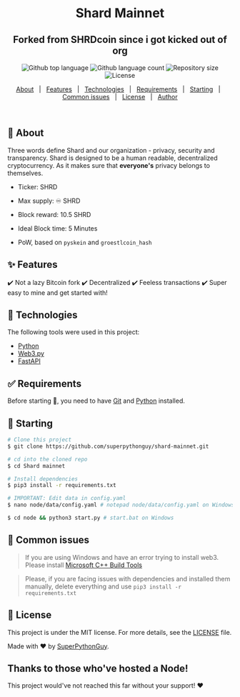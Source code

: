 </div>
<h1 align="center">Shard Mainnet</h1>
<h2 align="center">Forked from SHRDcoin since i got kicked out of org</h2>

<p align="center">
  <img alt="Github top language" src="https://img.shields.io/github/languages/top/superpythonguy/shard-mainnet?color=56BEB8">

  <img alt="Github language count" src="https://img.shields.io/github/languages/count/superpythonguy/shard-mainnet?color=56BEB8">

  <img alt="Repository size" src="https://img.shields.io/github/repo-size/superpythonguy/shard-mainnet?color=56BEB8">

  <img alt="License" src="https://img.shields.io/github/license/superpythonguy/shard-mainnet?color=56BEB8">


  <!-- <img alt="Github issues" src="https://img.shields.io/github/issues/superpythonguy/shard-mainnet?color=56BEB8" /> -->

  <!-- <img alt="Github forks" src="https://img.shields.io/github/forks/superpythonguy/shard-mainnet?color=56BEB8" /> -->

  <!-- <img alt="Github stars" src="https://img.shields.io/github/stars/superpythonguy/shard-mainnet?color=56BEB8" /> -->
</p>

<!-- Status -->

<!-- <h4 align="center">
	🚧  Shard Mainnet 🚀 Under construction...  🚧
</h4>

<hr> -->

<p align="center">
  <a href="#dart-about">About</a> &#xa0; | &#xa0;
  <a href="#sparkles-features">Features</a> &#xa0; | &#xa0;
  <a href="#rocket-technologies">Technologies</a> &#xa0; | &#xa0;
  <a href="#white_check_mark-requirements">Requirements</a> &#xa0; | &#xa0;
  <a href="#checkered_flag-starting">Starting</a> &#xa0; | &#xa0;
  <a href="#no_entry_sign-common-issues">Common issues</a> &#xa0; | &#xa0;
  <a href="#memo-license">License</a> &#xa0; | &#xa0;
  <a href="https://github.com/superpythonguy">Author</a>
</p>

<br> 

## :dart: About ##

Three words define Shard and our organization - privacy, security and transparency.
Shard is designed to be a human readable, decentralized cryptocurrency. As it makes
sure that **everyone's** privacy belongs to themselves.


* Ticker: SHRD

* Max supply: ♾ SHRD

* Block reward: 10.5 SHRD

* Ideal Block time: 5 Minutes

* PoW, based on ``pyskein`` and ``groestlcoin_hash``


## :sparkles: Features ##

:heavy_check_mark: Not a lazy Bitcoin fork
:heavy_check_mark: Decentralized
:heavy_check_mark: Feeless transactions
:heavy_check_mark: Super easy to mine and get started with!

## :rocket: Technologies ##

The following tools were used in this project:

- [Python](https://python.org/)
- [Web3.py](https://web3py.readthedocs.io/en/v5/)
- [FastAPI](https://fastapi.tiangolo.com/)

## :white_check_mark: Requirements ##

Before starting :checkered_flag:, you need to have [Git](https://git-scm.com) and [Python](https://python.org) installed.

## :checkered_flag: Starting ##

```bash
# Clone this project
$ git clone https://github.com/superpythonguy/shard-mainnet.git

# cd into the cloned repo
$ cd Shard mainnet

# Install dependencies
$ pip3 install -r requirements.txt

# IMPORTANT: Edit data in config.yaml
$ nano node/data/config.yaml # notepad node/data/config.yaml on Windows

$ cd node && python3 start.py #	start.bat on Windows
```

## :no_entry_sign: Common issues ##
> If you are using Windows and have an error trying to install web3. Please install [Microsoft C++ Build Tools](https://visualstudio.microsoft.com/visual-cpp-build-tools/)

> Please, if you are facing issues with dependencies and installed them manually, delete everything and use ``pip3 install -r requirements.txt``


## :memo: License ##

This project is under the MIT license. For more details, see the [LICENSE](LICENSE.md) file.


Made with :heart: by [SuperPythonGuy](https://github.com/superpythonguy).

## Thanks to those who've hosted a Node! ##
This project would've not reached this far without your support! :heart:
